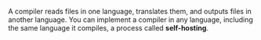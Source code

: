   
A compiler reads files in one language, translates them, and outputs files in another language. You can implement a compiler in any language, including the same language it compiles, a process called **self-hosting**.